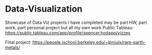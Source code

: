 # Data-Visualization
Showcase of Data Viz projects I have completed may be part HW, part work, part personal project but all my own work
Public Tableau: https://public.tableau.com/app/profile/spencer.hodapp/vizzes

Final project: https://people.ischool.berkeley.edu/~jproulx/rare-earth-metals/
